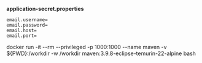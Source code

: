 **application-secret.properties**

```
email.username=
email.password=
email.host=
email.port=
```

docker run -it --rm --privileged -p 1000:1000 --name maven -v ${PWD}:/workdir -w /workdir maven:3.9.8-eclipse-temurin-22-alpine bash
